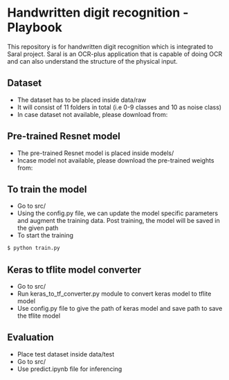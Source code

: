 # Handwritten digit recognition - Playbook
This repository is for handwritten digit recognition which is integrated to Saral project. Saral is an OCR-plus application that is capable of doing OCR and can also understand the structure of the physical input.

## Dataset
- The dataset has to be placed inside data/raw  
- It will consist of 11 folders in total (i.e 0-9 classes and 10 as noise class)
- In case dataset not available, please download from: 

## Pre-trained Resnet model
- The pre-trained Resnet model is placed inside models/ 
- Incase model not available, please download the pre-trained weights from:

## To train the model
- Go to src/
- Using the config.py file, we can update the model specific parameters and augment the training data. Post training, the model will be saved in the given path
- To start the training
```bash
$ python train.py 
```
## Keras to tflite model converter
- Go to src/
- Run keras_to_tf_converter.py module to convert keras model to tflite model
- Use config.py file to give the path of keras model and save path to save the tflite model

## Evaluation
- Place test dataset inside data/test
- Go to src/
- Use predict.ipynb file for inferencing




